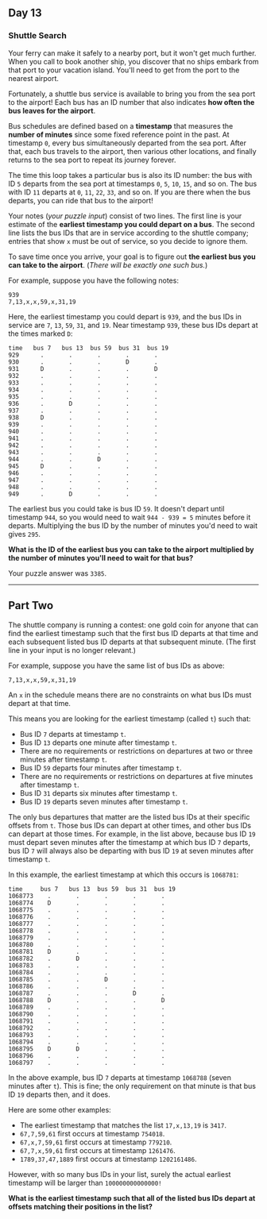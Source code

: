 ## Day 13

### Shuttle Search

Your ferry can make it safely to a nearby port, but it won't get much further. When you call to book another ship, 
you discover that no ships embark from that port to your vacation island. You'll need to get from the port to the 
nearest airport.

Fortunately, a shuttle bus service is available to bring you from the sea port to the airport! Each bus has an ID 
number that also indicates **how often the bus leaves for the airport**.

Bus schedules are defined based on a **timestamp** that measures the **number of minutes** since some fixed 
reference point in the past. At timestamp `0`, every bus simultaneously departed from the sea port. After that, 
each bus travels to the airport, then various other locations, and finally returns to the sea port to repeat its journey 
forever. 

The time this loop takes a particular bus is also its ID number: the bus with ID `5` departs from the sea port at 
timestamps `0`, `5`, `10`, `15`, and so on. The bus with ID `11` departs at `0`, `11`, `22`, `33`, and so on. If you 
are there when the bus departs, you can ride that bus to the airport!

Your notes (_your puzzle input_) consist of two lines. The first line is your estimate of the **earliest timestamp you 
could depart on a bus**. The second line lists the bus IDs that are in service according to the shuttle company; entries 
that show `x` must be out of service, so you decide to ignore them.

To save time once you arrive, your goal is to figure out **the earliest bus you can take to the airport**. (_There will 
be exactly one such bus._)

For example, suppose you have the following notes:

```
939
7,13,x,x,59,x,31,19
```

Here, the earliest timestamp you could depart is `939`, and the bus IDs in service are `7`, `13`, `59`, `31`, and `19`. 
Near timestamp `939`, these bus IDs depart at the times marked `D`:

```
time   bus 7   bus 13  bus 59  bus 31  bus 19
929      .       .       .       .       .
930      .       .       .       D       .
931      D       .       .       .       D
932      .       .       .       .       .
933      .       .       .       .       .
934      .       .       .       .       .
935      .       .       .       .       .
936      .       D       .       .       .
937      .       .       .       .       .
938      D       .       .       .       .
939      .       .       .       .       .
940      .       .       .       .       .
941      .       .       .       .       .
942      .       .       .       .       .
943      .       .       .       .       .
944      .       .       D       .       .
945      D       .       .       .       .
946      .       .       .       .       .
947      .       .       .       .       .
948      .       .       .       .       .
949      .       D       .       .       .
```

The earliest bus you could take is bus ID `59`. It doesn't depart until timestamp `944`, so you would need to wait 
`944 - 939 = 5` minutes before it departs. Multiplying the bus ID by the number of minutes you'd need to wait 
gives `295`.

**What is the ID of the earliest bus you can take to the airport multiplied by the number of minutes you'll need to wait for that bus?**

Your puzzle answer was `3385`.

---

## Part Two

The shuttle company is running a contest: one gold coin for anyone that can find the earliest timestamp such that 
the first bus ID departs at that time and each subsequent listed bus ID departs at that subsequent minute. (The first 
line in your input is no longer relevant.)

For example, suppose you have the same list of bus IDs as above:

`7,13,x,x,59,x,31,19`

An `x` in the schedule means there are no constraints on what bus IDs must depart at that time.

This means you are looking for the earliest timestamp (called `t`) such that:

- Bus ID `7` departs at timestamp `t`.
- Bus ID `13` departs one minute after timestamp `t`.
- There are no requirements or restrictions on departures at two or three minutes after timestamp `t`.
- Bus ID `59` departs four minutes after timestamp `t`.
- There are no requirements or restrictions on departures at five minutes after timestamp `t`.
- Bus ID `31` departs six minutes after timestamp `t`.
- Bus ID `19` departs seven minutes after timestamp `t`.

The only bus departures that matter are the listed bus IDs at their specific offsets from `t`. Those bus IDs can depart 
at other times, and other bus IDs can depart at those times. For example, in the list above, because bus ID `19` must 
depart seven minutes after the timestamp at which bus ID `7` departs, bus ID `7` will always also be departing with 
bus ID `19` at seven minutes after timestamp `t`.

In this example, the earliest timestamp at which this occurs is `1068781`:

```
time     bus 7   bus 13  bus 59  bus 31  bus 19
1068773    .       .       .       .       .
1068774    D       .       .       .       .
1068775    .       .       .       .       .
1068776    .       .       .       .       .
1068777    .       .       .       .       .
1068778    .       .       .       .       .
1068779    .       .       .       .       .
1068780    .       .       .       .       .
1068781    D       .       .       .       .
1068782    .       D       .       .       .
1068783    .       .       .       .       .
1068784    .       .       .       .       .
1068785    .       .       D       .       .
1068786    .       .       .       .       .
1068787    .       .       .       D       .
1068788    D       .       .       .       D
1068789    .       .       .       .       .
1068790    .       .       .       .       .
1068791    .       .       .       .       .
1068792    .       .       .       .       .
1068793    .       .       .       .       .
1068794    .       .       .       .       .
1068795    D       D       .       .       .
1068796    .       .       .       .       .
1068797    .       .       .       .       .
```

In the above example, bus ID `7` departs at timestamp `1068788` (seven minutes after `t`). This is fine; the only requirement 
on that minute is that bus ID `19` departs then, and it does.

Here are some other examples:

- The earliest timestamp that matches the list `17,x,13,19` is `3417`.
- `67,7,59,61` first occurs at timestamp `754018`.
- `67,x,7,59,61` first occurs at timestamp `779210`.
- `67,7,x,59,61` first occurs at timestamp `1261476`.
- `1789,37,47,1889` first occurs at timestamp `1202161486`.

However, with so many bus IDs in your list, surely the actual earliest timestamp will be larger than `100000000000000!`

**What is the earliest timestamp such that all of the listed bus IDs depart at offsets matching their positions in the list?**
